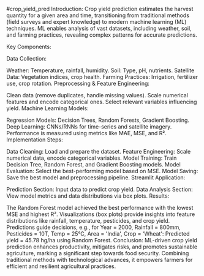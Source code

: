 #crop_yield_pred
Introduction: Crop yield prediction estimates the harvest quantity for a given area and time, transitioning from traditional methods (field surveys and expert knowledge) to modern machine learning (ML) techniques. ML enables analysis of vast datasets, including weather, soil, and farming practices, revealing complex patterns for accurate predictions.

Key Components:

Data Collection:

Weather: Temperature, rainfall, humidity. Soil: Type, pH, nutrients. Satellite Data: Vegetation indices, crop health. Farming Practices: Irrigation, fertilizer use, crop rotation. Preprocessing & Feature Engineering:

Clean data (remove duplicates, handle missing values). Scale numerical features and encode categorical ones. Select relevant variables influencing yield. Machine Learning Models:

Regression Models: Decision Trees, Random Forests, Gradient Boosting. Deep Learning: CNNs/RNNs for time-series and satellite imagery. Performance is measured using metrics like MAE, MSE, and R². Implementation Steps:

Data Cleaning: Load and prepare the dataset. Feature Engineering: Scale numerical data, encode categorical variables. Model Training: Train Decision Tree, Random Forest, and Gradient Boosting models. Model Evaluation: Select the best-performing model based on MSE. Model Saving: Save the best model and preprocessing pipeline. Streamlit Application:

Prediction Section: Input data to predict crop yield. Data Analysis Section: View model metrics and data distributions via box plots. Results:

The Random Forest model achieved the best performance with the lowest MSE and highest R². Visualizations (box plots) provide insights into feature distributions like rainfall, temperature, pesticides, and crop yield. Predictions guide decisions, e.g., for Year = 2000, Rainfall = 800mm, Pesticides = 10T, Temp = 25°C, Area = 'India', Crop = 'Wheat': Predicted yield = 45.78 hg/ha using Random Forest. Conclusion: ML-driven crop yield prediction enhances productivity, mitigates risks, and promotes sustainable agriculture, marking a significant step towards food security. Combining traditional methods with technological advances, it empowers farmers for efficient and resilient agricultural practices.
